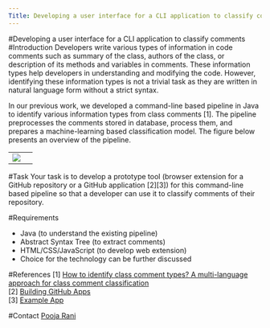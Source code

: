 ```yaml
---
Title: Developing a user interface for a CLI application to classify comments
---
```

#Developing a user interface for a CLI application to classify comments
#Introduction
Developers write various types of information in code comments such as summary of the class, authors of the class, or description of its methods and variables in comments. These information types help developers in understanding and modifying the code. However, identifying these information types is not a trivial task as they are written in natural language form without a strict syntax. 

In our previous work, we developed a command-line based pipeline in Java to identify various information types from class comments [1]. 
The pipeline preprocesses the comments stored in database, process them, and prepares a machine-learning based classification model. The figure below presents an overview of the pipeline.


| | |
|---|---|
|<img style="text-align:center" src="/download/prani/cl-neon-pipeline.jpg"/>|

#Task
Your task is to develop a prototype tool (browser extension for a GitHub repository or a GitHub application [2][3]) for this command-line based pipeline so that a developer can use it to classify comments of their repository.

#Requirements

-  Java (to understand the existing pipeline)
-  Abstract Syntax Tree (to extract comments)
-  HTML/CSS/JavaScript (to develop web extension)
-  Choice for the technology can be further discussed

#References
[1] [How to identify class comment types? A multi-language approach for class comment classification](%base_url%/archive/papers/Rani21d.pdf)<br>
[2] [Building GitHub Apps](https://docs.github.com/en/developers/apps/building-github-apps)<br>
[3] [Example App](https://github.com/rafaelkallis/ticket-tagger)

#Contact
[Pooja Rani](%base_url%/staff/Pooja-Rani)
